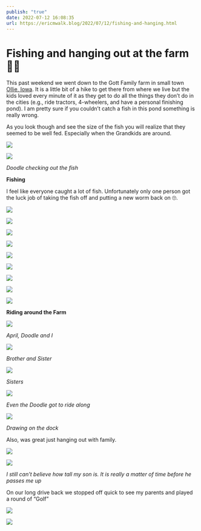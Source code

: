 ```yaml
---
publish: "true"
date: 2022-07-12 16:08:35
url: https://ericmwalk.blog/2022/07/12/fishing-and-hanging.html
---
```


# Fishing and hanging out at the farm 🎣🚜

This past weekend we went down to the Gott Family farm in small town [Ollie, Iowa](https://en.m.wikipedia.org/wiki/Ollie,_Iowa). It is a little bit of a hike to get there from where we live but the kids loved every minute of it as they get to do all the things they don’t do in the cities (e.g., ride tractors, 4-wheelers, and have a personal finishing pond). I am pretty sure if you couldn’t catch a fish in this pond something is really wrong.

As you look though and see the size of the fish you will realize that they seemed to be well fed. Especially when the Grandkids are around.

![](https://ericmwalk.blog/uploads/2022/341da575a5.jpg)

![](https://ericmwalk.blog/uploads/2022/c5b7a7a596.jpg)

*Doodle checking out the fish*

**Fishing**

I feel like everyone caught a lot of fish. Unfortunately only one person got the luck job of taking the fish off and putting a new worm back on 🙄.

![](https://ericmwalk.blog/uploads/2022/b8a156ee9a.jpg)

![](https://ericmwalk.blog/uploads/2022/6dbf26279d.jpg)

![](https://ericmwalk.blog/uploads/2022/6f369bfc63.jpg)

![](https://ericmwalk.blog/uploads/2022/16859ced53.jpg)

![](https://ericmwalk.blog/uploads/2022/d1382007b2.jpg)

![](https://ericmwalk.blog/uploads/2022/53dfd79278.jpg)

![](https://ericmwalk.blog/uploads/2022/ed5dfda2f2.jpg)

![](https://ericmwalk.blog/uploads/2022/dcff0637ef.jpg)

![](https://ericmwalk.blog/uploads/2022/8024671483.jpg)

**Riding around the Farm**

![](https://ericmwalk.blog/uploads/2022/52d30e2535.jpg)

*April, Doodle and I*

![](https://ericmwalk.blog/uploads/2022/760770bdb3.jpg)

*Brother and Sister*

![](https://ericmwalk.blog/uploads/2022/524a9ad411.jpg)

*Sisters*

![](https://ericmwalk.blog/uploads/2022/25c3f4754a.jpg)

*Even the Doodle got to ride along*

![](https://ericmwalk.blog/uploads/2022/859e0f267b.jpg)

*Drawing on the dock*

Also, was great just hanging out with family.

![](https://ericmwalk.blog/uploads/2022/ee18301ed7.jpg)

![](https://ericmwalk.blog/uploads/2022/b57aedae2f.jpg)

*I still can’t believe how tall my son is. It is really a matter of time before he passes me up*

On our long drive back we stopped off quick to see my parents and played a round of “Golf”

![](https://ericmwalk.blog/uploads/2022/88993da7fa.jpg)

![](https://ericmwalk.blog/uploads/2022/b0eaac3214.jpg)
